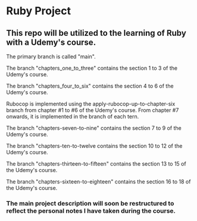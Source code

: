 # Ruby Project

## This repo will be utilized to the learning of Ruby with a Udemy's course.

The primary branch is called "main".

The branch "chapters_one_to_three" contains the section 1 to 3 of the Udemy's course.

The branch "chapters_four_to_six" contains the section 4 to 6 of the Udemy's course.

Rubocop is implemented using the apply-rubocop-up-to-chapter-six branch from chapter #1 to #6 of the Udemy's course. From chapter #7 onwards, it is implemented in the branch of each tern.

The branch "chapters-seven-to-nine" contains the section 7 to 9 of the Udemy's course.

The branch "chapters-ten-to-twelve contains the section 10 to 12 of the Udemy's course.

The branch "chapters-thirteen-to-fifteen" contains the section 13 to 15 of the Udemy's course.

The branch "chapters-sixteen-to-eighteen" contains the section 16 to 18 of the Udemy's course.


### The main project description will soon be restructured to reflect the personal notes I have taken during the course.
